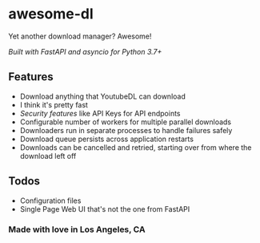 # awesome-dl
Yet another download manager? Awesome!

_Built with FastAPI and asyncio for Python 3.7+_

## Features
- Download anything that YoutubeDL can download
- I think it's pretty fast 
- _Security features_ like API Keys for API endpoints
- Configurable number of workers for multiple parallel downloads
- Downloaders run in separate processes to handle failures safely
- Download queue persists across application restarts
- Downloads can be cancelled and retried, starting over from where the download left off

## Todos
- Configuration files
- Single Page Web UI that's not the one from FastAPI

### Made with love in Los Angeles, CA
